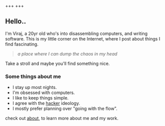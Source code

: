 +++
+++

## Hello..

I'm Viraj, a 20yr old who's into disassembling computers, and writing software. This is my little corner on the Internet, where I post about things I find fascinating.

> *a place where I can dump the chaos in my head*

Take a stroll and maybe you'll find something nice.

### Some things about me
- I stay up most nights.
- I'm obsessed with computers.
- I like to keep things simple.
- I agree with the [hacker](http://www.catb.org/esr/faqs/hacker-howto.html#attitude) ideology.
- I mostly prefer planning over "going with the flow".


check out [about](./about), to learn more about me and my work.


